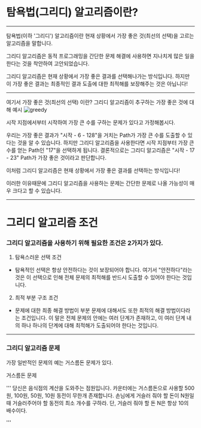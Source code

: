 # 탐욕법(그리디) 알고리즘이란?

----
탐욕법(이하 '그리디') 알고리즘이란 현재 상황에서 가장 좋은 것(최선의 선택)을 고르는 알고리즘을 말합니다.

그리디 알고리즘은 동적 프로그래밍을 간단한 문제 해결에 사용하면 지나치게 많은 일을 한다는 것을 착안하여 고안되었습니다.

그리디 알고리즘은 현재 상황에서 가장 좋은 결과를 선택해나가는 방식입니다. 하지만 이 가장 좋은 결과는 최종적인 결과 도출에 대한 최적해를 보장해주는 것은 아닙니다!

----
여기서 가장 좋은 것(최선의 선택) 이란?
그리디 알고리즘이 추구하는 가장 좋은 것에 대해 예시
![greedy](https://user-images.githubusercontent.com/97833006/151116187-67512f52-093f-43ab-8e30-c5590e748f12.png)

시작 지점에서부터 시작하여 가장 큰 수를 구하는 문제가 있다고 가정해봅시다.

우리는 가장 좋은 결과가 "시작 - 6 - 128"을 거치는 Path가 가장 큰 수를 도출할 수 있다는 것을 알 수 있습니다.
하지만 그리디 알고리즘을 사용한다면 시작 지점부터 가장 큰 수를 얻는 Path인 "17"을 선택하게 됩니다.
결론적으로는 그리디 알고리즘은 "시작 - 17 - 23" Path가 가장 좋은 것이라고 판단합니다.

이처럼 그리디 알고리즘은 현재 상황에서 가장 좋은 결과를 선택하는 방식입니다!

이러한 이유때문에 그리디 알고리즘을 사용하는 문제는 간단한 문제로 나올 가능성이 매우 크다고 할 수 있습니다.

-----

# 그리디 알고리즘 조건

### 그리디 알고리즘을 사용하기 위해 필요한 조건은 2가지가 있다.

1. 탐욕스러운 선택 조건
- 탐욕적인 선택은 항상 안전하다는 것이 보장되어야 합니다. 여기서 "안전하다"라는 것은 이 선택으로 인해 전체 문제의 최적해를 반드시 도출할 수 있어야 한다는 것입니다.

2. 최적 부분 구조 조건
- 문제에 대한 최종 해결 방법이 부분 문제에 대해서도 또한 최적의 해결 방법이다라는 조건입니다.
이 말은 전체 문제의 안에는 여러 단계가 존재하고, 이 여러 단계 내의 하나 하나의 단계에 대해 최적해가 도출되어야 한다는 것입니다.

-----
### 그리디 알고리즘 문제

가장 일반적인 문제의 예는 거스름돈 문제가 있다.

거스름돈 문제

'''
 당신은 음식점의 계산을 도와주는 점원입니다. 카운터에는 거스름돈으로 사용할 500원, 100원, 50원, 10원 동전이 무한개 존재합니다. 손님에게 거슬러 줘야 할 돈이 N원일 때 거슬러주어야 할 동전의 최소 개수를 구하라. 단, 거슬러 줘야 할 돈 N은 항상 10의 배수이다.
 
'''
 
 

